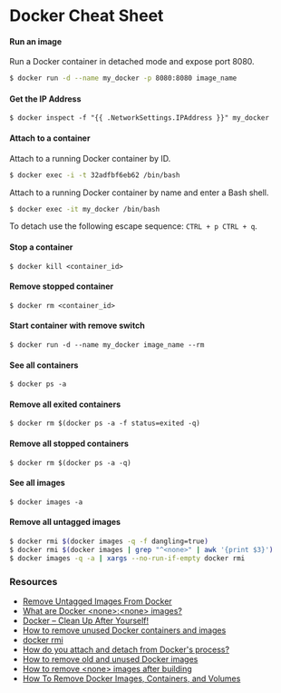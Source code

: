 # Docker Cheat Sheet
#### Run an image
Run a Docker container in detached mode and expose port 8080.

```bash
$ docker run -d --name my_docker -p 8080:8080 image_name
```

#### Get the IP Address
`$ docker inspect -f "{{ .NetworkSettings.IPAddress }}" my_docker`

#### Attach to a container
Attach to a running Docker container by ID.

```bash
$ docker exec -i -t 32adfbf6eb62 /bin/bash
```

Attach to a running Docker container by name and enter a Bash shell.

```bash
$ docker exec -it my_docker /bin/bash
```

To detach use the following escape sequence: `CTRL + p CTRL + q`.

#### Stop a container

`$ docker kill <container_id>`

#### Remove stopped container

`$ docker rm <container_id>`

#### Start container with remove switch

`$ docker run -d --name my_docker image_name --rm`

#### See all containers
`$ docker ps -a`

#### Remove all exited containers
`$ docker rm $(docker ps -a -f status=exited -q)`

#### Remove all stopped containers
`$ docker rm $(docker ps -a -q)`

#### See all images
`$ docker images -a`

#### Remove all untagged images
```bash
$ docker rmi $(docker images -q -f dangling=true)
$ docker rmi $(docker images | grep "^<none>" | awk '{print $3}')
$ docker images -q -a | xargs --no-run-if-empty docker rmi
```

### Resources
* [Remove Untagged Images From Docker](http://jimhoskins.com/2013/07/27/remove-untagged-docker-images.html)
* [What are Docker \<none\>:\<none\> images?](http://www.projectatomic.io/blog/2015/07/what-are-docker-none-none-images/)
* [Docker – Clean Up After Yourself!](http://blog.yohanliyanage.com/2015/05/docker-clean-up-after-yourself/)
* [How to remove unused Docker containers and images](https://gist.github.com/ngpestelos/4fc2e31e19f86b9cf10b)
* [docker rmi](https://docs.docker.com/engine/reference/commandline/rmi/)
* [How do you attach and detach from Docker's process?](https://stackoverflow.com/questions/19688314/how-do-you-attach-and-detach-from-dockers-process)
* [How to remove old and unused Docker images](http://stackoverflow.com/a/32723127/6146580)
* [How to remove \<none\> images after building](https://forums.docker.com/t/how-to-remove-none-images-after-building/7050/10)
* [How To Remove Docker Images, Containers, and Volumes](https://www.digitalocean.com/community/tutorials/how-to-remove-docker-images-containers-and-volumes)
